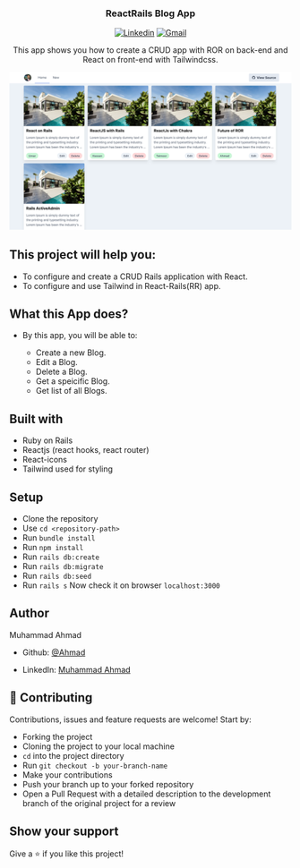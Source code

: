 <h3 align="center">ReactRails Blog App</h3>

<div align="center">

[![Linkedin](https://img.shields.io/badge/-LinkedIn-blue?style=flat&logo=Linkedin&logoColor=white)](https://www.linkedin.com/in/muhammad-ahmad20/)
[![Gmail](https://img.shields.io/badge/-Gmail-c14438?style=flat&logo=Gmail&logoColor=white)](mailto:muhammad.ahmad8043@gmail.com)
</div>
<p align="center">This app shows you how to create a CRUD app with ROR on back-end and React on front-end with Tailwindcss.</p>

![Home Page](app/assets/images/home_page.png)

## This project will help you:

- To configure and create a CRUD Rails application with React.
- To configure and use Tailwind in React-Rails(RR) app.

## What this App does?

- By this app, you will be able to:

  - Create a new Blog.
  - Edit a Blog.
  - Delete a Blog.
  - Get a speicific Blog.
  - Get list of all Blogs.

## Built with

- Ruby on Rails
- Reactjs (react hooks, react router)
- React-icons
- Tailwind used for styling

## Setup

- Clone the repository
- Use `cd <repository-path>`
- Run `bundle install`
- Run `npm install`
- Run `rails db:create`
- Run `rails db:migrate`
- Run `rails db:seed`
- Run `rails s`
Now check it on browser `localhost:3000`

## Author

Muhammad Ahmad

- Github: [@Ahmad](https://github.com/MA-Ahmad)

- LinkedIn: [Muhammad Ahmad](https://www.linkedin.com/in/muhammad-ahmad20/)

## 🤝 Contributing

Contributions, issues and feature requests are welcome! Start by:

- Forking the project
- Cloning the project to your local machine
- `cd` into the project directory
- Run `git checkout -b your-branch-name`
- Make your contributions
- Push your branch up to your forked repository
- Open a Pull Request with a detailed description to the development branch of the original project for a review

## Show your support

Give a ⭐️ if you like this project!